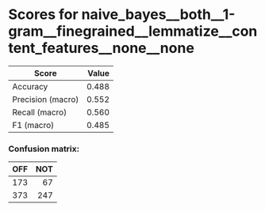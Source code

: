 # Scores for naive_bayes__both__1-gram__finegrained__lemmatize__content_features__none__none
|      Score      |Value|
|-----------------|----:|
|Accuracy         |0.488|
|Precision (macro)|0.552|
|Recall (macro)   |0.560|
|F1 (macro)       |0.485|

### Confusion matrix:
|OFF|NOT|
|--:|--:|
|173| 67|
|373|247|
